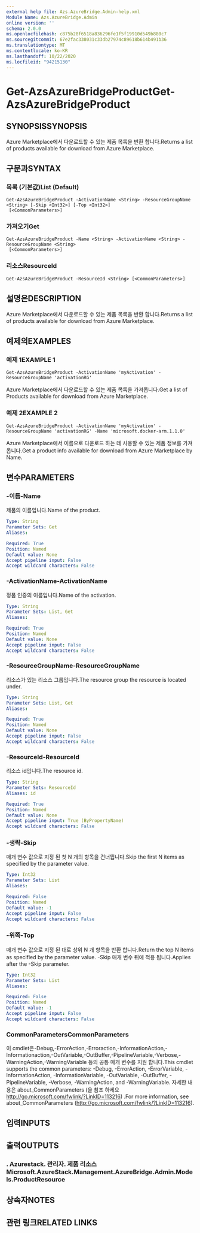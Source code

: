 ```yaml
---
external help file: Azs.AzureBridge.Admin-help.xml
Module Name: Azs.AzureBridge.Admin
online version: ''
schema: 2.0.0
ms.openlocfilehash: c875b28f6518a836296fe1f5f19910d549b880c7
ms.sourcegitcommit: 67e2fac338031c33db27974c89618b614b491b36
ms.translationtype: MT
ms.contentlocale: ko-KR
ms.lasthandoff: 10/22/2020
ms.locfileid: "94215130"
---
```

# <span data-ttu-id="25d64-101">Get-AzsAzureBridgeProduct</span><span class="sxs-lookup"><span data-stu-id="25d64-101">Get-AzsAzureBridgeProduct</span></span>

## <span data-ttu-id="25d64-102">SYNOPSIS</span><span class="sxs-lookup"><span data-stu-id="25d64-102">SYNOPSIS</span></span>
<span data-ttu-id="25d64-103">Azure Marketplace에서 다운로드할 수 있는 제품 목록을 반환 합니다.</span><span class="sxs-lookup"><span data-stu-id="25d64-103">Returns a list of products available for download from Azure Marketplace.</span></span>

## <span data-ttu-id="25d64-104">구문과</span><span class="sxs-lookup"><span data-stu-id="25d64-104">SYNTAX</span></span>

### <span data-ttu-id="25d64-105">목록 (기본값)</span><span class="sxs-lookup"><span data-stu-id="25d64-105">List (Default)</span></span>
```
Get-AzsAzureBridgeProduct -ActivationName <String> -ResourceGroupName <String> [-Skip <Int32>] [-Top <Int32>]
 [<CommonParameters>]
```

### <span data-ttu-id="25d64-106">가져오기</span><span class="sxs-lookup"><span data-stu-id="25d64-106">Get</span></span>
```
Get-AzsAzureBridgeProduct -Name <String> -ActivationName <String> -ResourceGroupName <String>
 [<CommonParameters>]
```

### <span data-ttu-id="25d64-107">리소스</span><span class="sxs-lookup"><span data-stu-id="25d64-107">ResourceId</span></span>
```
Get-AzsAzureBridgeProduct -ResourceId <String> [<CommonParameters>]
```

## <span data-ttu-id="25d64-108">설명은</span><span class="sxs-lookup"><span data-stu-id="25d64-108">DESCRIPTION</span></span>
<span data-ttu-id="25d64-109">Azure Marketplace에서 다운로드할 수 있는 제품 목록을 반환 합니다.</span><span class="sxs-lookup"><span data-stu-id="25d64-109">Returns a list of products available for download from Azure Marketplace.</span></span>

## <span data-ttu-id="25d64-110">예제의</span><span class="sxs-lookup"><span data-stu-id="25d64-110">EXAMPLES</span></span>

### <span data-ttu-id="25d64-111">예제 1</span><span class="sxs-lookup"><span data-stu-id="25d64-111">EXAMPLE 1</span></span>
```
Get-AzsAzureBridgeProduct -ActivationName 'myActivation' -ResourceGroupName 'activationRG'
```

<span data-ttu-id="25d64-112">Azure Marketplace에서 다운로드할 수 있는 제품 목록을 가져옵니다.</span><span class="sxs-lookup"><span data-stu-id="25d64-112">Get a list of Products available for download from Azure Marketplace.</span></span>

### <span data-ttu-id="25d64-113">예제 2</span><span class="sxs-lookup"><span data-stu-id="25d64-113">EXAMPLE 2</span></span>
```
Get-AzsAzureBridgeProduct -ActivationName 'myActivation' -ResourceGroupName 'activationRG' -Name 'microsoft.docker-arm.1.1.0'
```

<span data-ttu-id="25d64-114">Azure Marketplace에서 이름으로 다운로드 하는 데 사용할 수 있는 제품 정보를 가져옵니다.</span><span class="sxs-lookup"><span data-stu-id="25d64-114">Get a product info available for download from Azure Marketplace by Name.</span></span>

## <span data-ttu-id="25d64-115">변수</span><span class="sxs-lookup"><span data-stu-id="25d64-115">PARAMETERS</span></span>

### <span data-ttu-id="25d64-116">-이름</span><span class="sxs-lookup"><span data-stu-id="25d64-116">-Name</span></span>
<span data-ttu-id="25d64-117">제품의 이름입니다.</span><span class="sxs-lookup"><span data-stu-id="25d64-117">Name of the product.</span></span>

```yaml
Type: String
Parameter Sets: Get
Aliases:

Required: True
Position: Named
Default value: None
Accept pipeline input: False
Accept wildcard characters: False
```

### <span data-ttu-id="25d64-118">-ActivationName</span><span class="sxs-lookup"><span data-stu-id="25d64-118">-ActivationName</span></span>
<span data-ttu-id="25d64-119">정품 인증의 이름입니다.</span><span class="sxs-lookup"><span data-stu-id="25d64-119">Name of the activation.</span></span>

```yaml
Type: String
Parameter Sets: List, Get
Aliases:

Required: True
Position: Named
Default value: None
Accept pipeline input: False
Accept wildcard characters: False
```

### <span data-ttu-id="25d64-120">-ResourceGroupName</span><span class="sxs-lookup"><span data-stu-id="25d64-120">-ResourceGroupName</span></span>
<span data-ttu-id="25d64-121">리소스가 있는 리소스 그룹입니다.</span><span class="sxs-lookup"><span data-stu-id="25d64-121">The resource group the resource is located under.</span></span>

```yaml
Type: String
Parameter Sets: List, Get
Aliases:

Required: True
Position: Named
Default value: None
Accept pipeline input: False
Accept wildcard characters: False
```

### <span data-ttu-id="25d64-122">-ResourceId</span><span class="sxs-lookup"><span data-stu-id="25d64-122">-ResourceId</span></span>
<span data-ttu-id="25d64-123">리소스 id입니다.</span><span class="sxs-lookup"><span data-stu-id="25d64-123">The resource id.</span></span>

```yaml
Type: String
Parameter Sets: ResourceId
Aliases: id

Required: True
Position: Named
Default value: None
Accept pipeline input: True (ByPropertyName)
Accept wildcard characters: False
```

### <span data-ttu-id="25d64-124">-생략</span><span class="sxs-lookup"><span data-stu-id="25d64-124">-Skip</span></span>
<span data-ttu-id="25d64-125">매개 변수 값으로 지정 된 첫 N 개의 항목을 건너뜁니다.</span><span class="sxs-lookup"><span data-stu-id="25d64-125">Skip the first N items as specified by the parameter value.</span></span>

```yaml
Type: Int32
Parameter Sets: List
Aliases:

Required: False
Position: Named
Default value: -1
Accept pipeline input: False
Accept wildcard characters: False
```

### <span data-ttu-id="25d64-126">-위쪽</span><span class="sxs-lookup"><span data-stu-id="25d64-126">-Top</span></span>
<span data-ttu-id="25d64-127">매개 변수 값으로 지정 된 대로 상위 N 개 항목을 반환 합니다.</span><span class="sxs-lookup"><span data-stu-id="25d64-127">Return the top N items as specified by the parameter value.</span></span>
<span data-ttu-id="25d64-128">-Skip 매개 변수 뒤에 적용 됩니다.</span><span class="sxs-lookup"><span data-stu-id="25d64-128">Applies after the -Skip parameter.</span></span>

```yaml
Type: Int32
Parameter Sets: List
Aliases:

Required: False
Position: Named
Default value: -1
Accept pipeline input: False
Accept wildcard characters: False
```

### <span data-ttu-id="25d64-129">CommonParameters</span><span class="sxs-lookup"><span data-stu-id="25d64-129">CommonParameters</span></span>
<span data-ttu-id="25d64-130">이 cmdlet은-Debug,-ErrorAction,-Erroraction,-InformationAction,-Informationaction,-OutVariable,-OutBuffer,-PipelineVariable,-Verbose,-WarningAction,-WarningVariable 등의 공통 매개 변수를 지원 합니다.</span><span class="sxs-lookup"><span data-stu-id="25d64-130">This cmdlet supports the common parameters: -Debug, -ErrorAction, -ErrorVariable, -InformationAction, -InformationVariable, -OutVariable, -OutBuffer, -PipelineVariable, -Verbose, -WarningAction, and -WarningVariable.</span></span> <span data-ttu-id="25d64-131">자세한 내용은 about_CommonParameters (을 참조 하세요 http://go.microsoft.com/fwlink/?LinkID=113216) .</span><span class="sxs-lookup"><span data-stu-id="25d64-131">For more information, see about_CommonParameters (http://go.microsoft.com/fwlink/?LinkID=113216).</span></span>

## <span data-ttu-id="25d64-132">입력</span><span class="sxs-lookup"><span data-stu-id="25d64-132">INPUTS</span></span>

## <span data-ttu-id="25d64-133">출력</span><span class="sxs-lookup"><span data-stu-id="25d64-133">OUTPUTS</span></span>

### <span data-ttu-id="25d64-134">. Azurestack. 관리자. 제품 리소스</span><span class="sxs-lookup"><span data-stu-id="25d64-134">Microsoft.AzureStack.Management.AzureBridge.Admin.Models.ProductResource</span></span>

## <span data-ttu-id="25d64-135">상속자</span><span class="sxs-lookup"><span data-stu-id="25d64-135">NOTES</span></span>

## <span data-ttu-id="25d64-136">관련 링크</span><span class="sxs-lookup"><span data-stu-id="25d64-136">RELATED LINKS</span></span>
